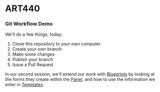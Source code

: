 # ART440
### Git Workflow Demo

We'll do a few things, today:

1. Clone this repository to your own computer
2. Create your own branch
3. Make some changes
4. Publish your branch
5. Issue a Pull Request

In our second session, we'll extend our work with [Blueprints](http://getkirby.com/docs/panel/blueprints) by looking at the forms they create within the [Panel](http://getkirby.com/docs/panel), and how to use the information we enter in [Templates](http://getkirby.com/docs/templates).

